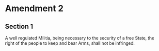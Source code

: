 # Amendment 2

## Section 1

A well regulated Militia, being necessary to the security of a free State, the right of the people to keep and bear Arms, shall not be infringed.

